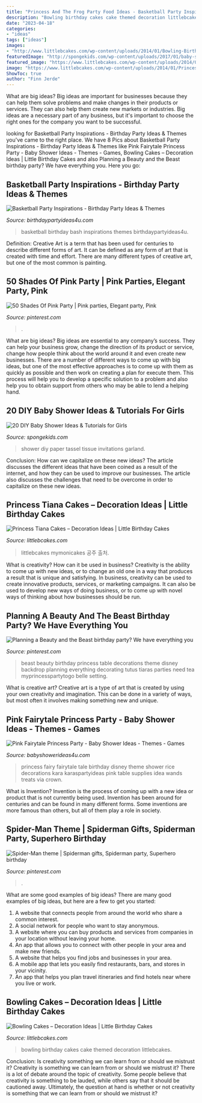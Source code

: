 ```yaml
---
title: "Princess And The Frog Party Food Ideas - Basketball Party Inspirations"
description: "Bowling birthday cakes cake themed decoration littlebcakes"
date: "2023-04-18"
categories:
- "ideas"
tags: ["ideas"]
images:
- "http://www.littlebcakes.com/wp-content/uploads/2014/01/Bowling-Birthday-Cakes.jpg"
featuredImage: "http://spongekids.com/wp-content/uploads/2017/01/baby-shower-for-girls/17-diy-baby-shower-for-girls.jpg"
featured_image: "https://www.littlebcakes.com/wp-content/uploads/2014/01/Princess-Tiana-Cake-768x1024.jpg"
image: "https://www.littlebcakes.com/wp-content/uploads/2014/01/Princess-Tiana-Cake-768x1024.jpg"
ShowToc: true
author: "Finn Jerde"
---
```



What are big ideas?
Big ideas are important for businesses because they can help them solve problems and make changes in their products or services. They can also help them create new markets or industries. Big ideas are a necessary part of any business, but it's important to choose the right ones for the company you want to be successful.

	

		
looking for Basketball Party Inspirations - Birthday Party Ideas &amp; Themes you've came to the right place. We have 8 Pics about Basketball Party Inspirations - Birthday Party Ideas &amp; Themes like Pink Fairytale Princess Party - Baby Shower Ideas - Themes - Games, Bowling Cakes – Decoration Ideas | Little Birthday Cakes and also Planning a Beauty and the Beast birthday party? We have everything you. Here you go:
		
    
## Basketball Party Inspirations - Birthday Party Ideas &amp; Themes

<img loading=lazy src="http://www.birthdaypartyideas4u.com/wp-content/uploads/2017/12/Basketball-Birthday-Bash.png" onerror="this.onerror=null;this.src='https://tse4.mm.bing.net/th?id=OIP.pKQQK4RlMnPDoQW2mUGP0gHaLZ&amp;pid=15.1';" alt="Basketball Party Inspirations - Birthday Party Ideas &amp; Themes">

_Source: birthdaypartyideas4u.com_

>basketball birthday bash inspirations themes birthdaypartyideas4u. 

	

Definition:
Creative Art is a term that has been used for centuries to describe different forms of art. It can be defined as any form of art that is created with time and effort. There are many different types of creative art, but one of the most common is painting.

    
## 50 Shades Of Pink Party | Pink Parties, Elegant Party, Pink

<img loading=lazy src="https://i.pinimg.com/736x/ea/a6/21/eaa621ae670635baf87250960e834219.jpg" onerror="this.onerror=null;this.src='https://tse4.mm.bing.net/th?id=OIP.A1ihBL-Xp5xDiMTLrD-hlAHaJ3&amp;pid=15.1';" alt="50 Shades Of Pink Party | Pink parties, Elegant party, Pink">

_Source: pinterest.com_

>. 

	

What are big ideas?
Big ideas are essential to any company’s success. They can help your business grow, change the direction of its product or service, change how people think about the world around it and even create new businesses. There are a number of different ways to come up with big ideas, but one of the most effective approaches is to come up with them as quickly as possible and then work on creating a plan for execute them. This process will help you to develop a specific solution to a problem and also help you to obtain support from others who may be able to lend a helping hand.

    
## 20 DIY Baby Shower Ideas &amp; Tutorials For Girls

<img loading=lazy src="http://spongekids.com/wp-content/uploads/2017/01/baby-shower-for-girls/17-diy-baby-shower-for-girls.jpg" onerror="this.onerror=null;this.src='https://tse2.mm.bing.net/th?id=OIP.2HGQDb1B0Q-3vUEQ_bYxxAHaRx&amp;pid=15.1';" alt="20 DIY Baby Shower Ideas &amp; Tutorials for Girls">

_Source: spongekids.com_

>shower diy paper tassel tissue invitations garland. 

	

Conclusion: How can we capitalize on these new ideas?
The article discusses the different ideas that have been coined as a result of the internet, and how they can be used to improve our businesses. The article also discusses the challenges that need to be overcome in order to capitalize on these new ideas.

    
## Princess Tiana Cakes – Decoration Ideas | Little Birthday Cakes

<img loading=lazy src="https://www.littlebcakes.com/wp-content/uploads/2014/01/Princess-Tiana-Cake-768x1024.jpg" onerror="this.onerror=null;this.src='https://tse1.mm.bing.net/th?id=OIP.JXmtQnsnISgcBPErpaMGSwHaJ4&amp;pid=15.1';" alt="Princess Tiana Cakes – Decoration Ideas | Little Birthday Cakes">

_Source: littlebcakes.com_

>littlebcakes mymonicakes 공주 출처. 

	

What is creativity? How can it be used in business?
Creativity is the ability to come up with new ideas, or to change an old one in a way that produces a result that is unique and satisfying. In business, creativity can be used to create innovative products, services, or marketing campaigns. It can also be used to develop new ways of doing business, or to come up with novel ways of thinking about how businesses should be run.

    
## Planning A Beauty And The Beast Birthday Party? We Have Everything You

<img loading=lazy src="https://i.pinimg.com/736x/94/1f/39/941f395a625fb1feb5673a746500fb8e--beauty-and-the-beast-table-setting-beauty-and-the-beast-backdrop.jpg" onerror="this.onerror=null;this.src='https://tse3.mm.bing.net/th?id=OIP.I2pDLBiM22isQxFhWC1NyAHaLG&amp;pid=15.1';" alt="Planning a Beauty and the Beast birthday party? We have everything you">

_Source: pinterest.com_

>beast beauty birthday princess table decorations theme disney backdrop planning everything decorating tutus tiaras parties need tea myprincesspartytogo belle setting. 

	

What is creative art?
Creative art is a type of art that is created by using your own creativity and imagination. This can be done in a variety of ways, but most often it involves making something new and unique.

    
## Pink Fairytale Princess Party - Baby Shower Ideas - Themes - Games

<img loading=lazy src="http://www.babyshowerideas4u.com/wp-content/uploads/2014/01/princess-111.jpg" onerror="this.onerror=null;this.src='https://tse1.mm.bing.net/th?id=OIP.IPOWZ2xvibcrU7dCzx-tngHaLH&amp;pid=15.1';" alt="Pink Fairytale Princess Party - Baby Shower Ideas - Themes - Games">

_Source: babyshowerideas4u.com_

>princess fairy fairytale tale birthday disney theme shower rice decorations kara karaspartyideas pink table supplies idea wands treats via crown. 

	

What is Invention?
Invention is the process of coming up with a new idea or product that is not currently being used. Invention has been around for centuries and can be found in many different forms. Some inventions are more famous than others, but all of them play a role in society.

    
## Spider-Man Theme | Spiderman Gifts, Spiderman Party, Superhero Birthday

<img loading=lazy src="https://i.pinimg.com/736x/17/a4/81/17a48117e132da064c4f56bfb35358a0--dessert-tables-spider-man.jpg" onerror="this.onerror=null;this.src='https://tse1.mm.bing.net/th?id=OIP.mGaLdgzoQzlyaT8JuOhMSgDIEs&amp;pid=15.1';" alt="Spider-Man theme | Spiderman gifts, Spiderman party, Superhero birthday">

_Source: pinterest.com_

>. 

	

What are some good examples of big ideas?
There are many good examples of big ideas, but here are a few to get you started:
1. A website that connects people from around the world who share a common interest. 
2. A social network for people who want to stay anonymous. 
3. A website where you can buy products and services from companies in your location without leaving your home. 
4. An app that allows you to connect with other people in your area and make new friends. 
5. A website that helps you find jobs and businesses in your area. 
6. A mobile app that lets you easily find restaurants, bars, and stores in your vicinity. 
7. An app that helps you plan travel itineraries and find hotels near where you live or work.

    
## Bowling Cakes – Decoration Ideas | Little Birthday Cakes

<img loading=lazy src="http://www.littlebcakes.com/wp-content/uploads/2014/01/Bowling-Birthday-Cakes.jpg" onerror="this.onerror=null;this.src='https://tse2.mm.bing.net/th?id=OIP.kiqHaxOeQgughU9ez7J8zgHaJ-&amp;pid=15.1';" alt="Bowling Cakes – Decoration Ideas | Little Birthday Cakes">

_Source: littlebcakes.com_

>bowling birthday cakes cake themed decoration littlebcakes. 

	

Conclusion: Is creativity something we can learn from or should we mistrust it?
Creativity is something we can learn from or should we mistrust it?
There is a lot of debate around the topic of creativity. Some people believe that creativity is something to be lauded, while others say that it should be cautioned away. Ultimately, the question at hand is whether or not creativity is something that we can learn from or should we mistrust it?

